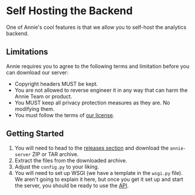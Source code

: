 # Self Hosting the Backend

One of Annie's cool features is that we allow you to self-host the analytics backend.

## Limitations

Annie requires you to agree to the following terms and limitation before you can download our server:

* Copyright headers MUST be kept.
* You are not allowed to reverse engineer it in any way that can harm the Annie Team or product.
* You MUST keep all privacy protection measures as they are. No modifying them.
* You must follow the terms of [our license](https://github.com/annieapp/annie/blob/master/LICENSE).

## Getting Started

1. You will need to head to the [releases section](https://github.com/annieapp/annie/releases) and download the `annie-server` ZIP or TAR archive.
1. Extract the files from the downloaded archive.
1. Adjust the `config.py` to your liking.
1. You will need to set up WSGI (we have a template in the `wsgi.py` file). We aren't going to explain it here, but once you get it set up and start the server, you should be ready to use the [API](./api.md).
